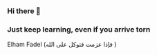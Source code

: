 ### Hi there 👋
### Just keep learning, even if you arrive torn  

Elham Fadel (فإذا عزمت فتوكل على الله )


